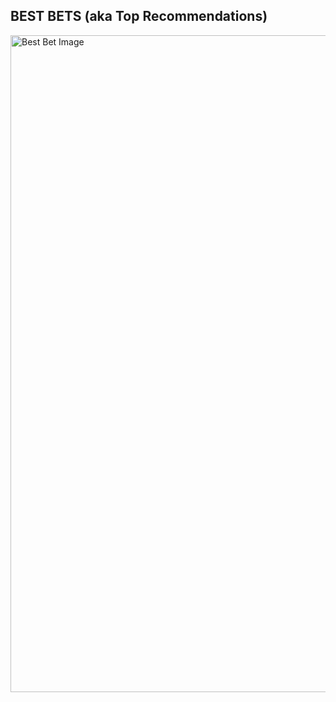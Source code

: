 ## BEST BETS (aka Top Recommendations) 


<img width="1051" alt="Best Bet Image" src="https://user-images.githubusercontent.com/72393866/133636988-72696589-7e89-40ad-94c5-5b29ce3e389b.png">

